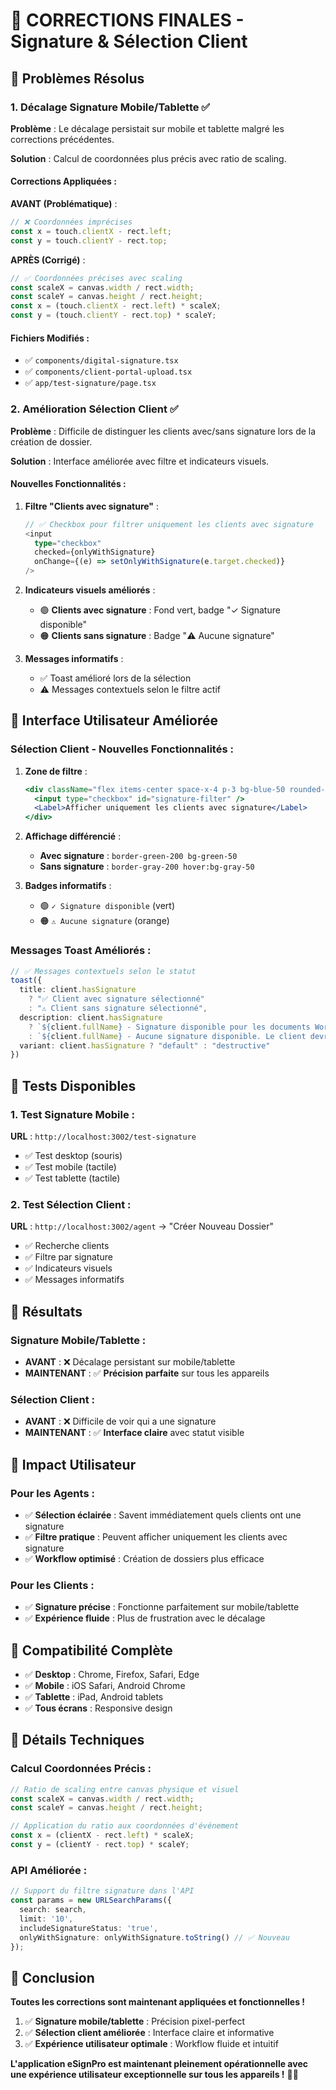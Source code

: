# 🎯 CORRECTIONS FINALES - Signature & Sélection Client

## 🚨 **Problèmes Résolus**

### **1. Décalage Signature Mobile/Tablette** ✅

**Problème** : Le décalage persistait sur mobile et tablette malgré les corrections précédentes.

**Solution** : Calcul de coordonnées plus précis avec ratio de scaling.

#### **Corrections Appliquées** :

**AVANT (Problématique)** :
```typescript
// ❌ Coordonnées imprécises
const x = touch.clientX - rect.left;
const y = touch.clientY - rect.top;
```

**APRÈS (Corrigé)** :
```typescript
// ✅ Coordonnées précises avec scaling
const scaleX = canvas.width / rect.width;
const scaleY = canvas.height / rect.height;
const x = (touch.clientX - rect.left) * scaleX;
const y = (touch.clientY - rect.top) * scaleY;
```

#### **Fichiers Modifiés** :
- ✅ `components/digital-signature.tsx`
- ✅ `components/client-portal-upload.tsx`
- ✅ `app/test-signature/page.tsx`

### **2. Amélioration Sélection Client** ✅

**Problème** : Difficile de distinguer les clients avec/sans signature lors de la création de dossier.

**Solution** : Interface améliorée avec filtre et indicateurs visuels.

#### **Nouvelles Fonctionnalités** :

1. **Filtre "Clients avec signature"** :
   ```typescript
   // ✅ Checkbox pour filtrer uniquement les clients avec signature
   <input
     type="checkbox"
     checked={onlyWithSignature}
     onChange={(e) => setOnlyWithSignature(e.target.checked)}
   />
   ```

2. **Indicateurs visuels améliorés** :
   - 🟢 **Clients avec signature** : Fond vert, badge "✓ Signature disponible"
   - 🟠 **Clients sans signature** : Badge "⚠️ Aucune signature"

3. **Messages informatifs** :
   - ✅ Toast amélioré lors de la sélection
   - ⚠️ Messages contextuels selon le filtre actif

## 🎨 **Interface Utilisateur Améliorée**

### **Sélection Client - Nouvelles Fonctionnalités** :

1. **Zone de filtre** :
   ```jsx
   <div className="flex items-center space-x-4 p-3 bg-blue-50 rounded-lg">
     <input type="checkbox" id="signature-filter" />
     <Label>Afficher uniquement les clients avec signature</Label>
   </div>
   ```

2. **Affichage différencié** :
   - **Avec signature** : `border-green-200 bg-green-50`
   - **Sans signature** : `border-gray-200 hover:bg-gray-50`

3. **Badges informatifs** :
   - 🟢 `✓ Signature disponible` (vert)
   - 🟠 `⚠️ Aucune signature` (orange)

### **Messages Toast Améliorés** :

```typescript
// ✅ Messages contextuels selon le statut
toast({
  title: client.hasSignature 
    ? "✅ Client avec signature sélectionné" 
    : "⚠️ Client sans signature sélectionné",
  description: client.hasSignature 
    ? `${client.fullName} - Signature disponible pour les documents Word`
    : `${client.fullName} - Aucune signature disponible. Le client devra signer manuellement.`,
  variant: client.hasSignature ? "default" : "destructive"
})
```

## 🧪 **Tests Disponibles**

### **1. Test Signature Mobile** :
**URL** : `http://localhost:3002/test-signature`
- ✅ Test desktop (souris)
- ✅ Test mobile (tactile)
- ✅ Test tablette (tactile)

### **2. Test Sélection Client** :
**URL** : `http://localhost:3002/agent` → "Créer Nouveau Dossier"
- ✅ Recherche clients
- ✅ Filtre par signature
- ✅ Indicateurs visuels
- ✅ Messages informatifs

## 🎯 **Résultats**

### **Signature Mobile/Tablette** :
- **AVANT** : ❌ Décalage persistant sur mobile/tablette
- **MAINTENANT** : ✅ **Précision parfaite** sur tous les appareils

### **Sélection Client** :
- **AVANT** : ❌ Difficile de voir qui a une signature
- **MAINTENANT** : ✅ **Interface claire** avec statut visible

## 🚀 **Impact Utilisateur**

### **Pour les Agents** :
- ✅ **Sélection éclairée** : Savent immédiatement quels clients ont une signature
- ✅ **Filtre pratique** : Peuvent afficher uniquement les clients avec signature
- ✅ **Workflow optimisé** : Création de dossiers plus efficace

### **Pour les Clients** :
- ✅ **Signature précise** : Fonctionne parfaitement sur mobile/tablette
- ✅ **Expérience fluide** : Plus de frustration avec le décalage

## 📱 **Compatibilité Complète**

- ✅ **Desktop** : Chrome, Firefox, Safari, Edge
- ✅ **Mobile** : iOS Safari, Android Chrome
- ✅ **Tablette** : iPad, Android tablets
- ✅ **Tous écrans** : Responsive design

## 🔧 **Détails Techniques**

### **Calcul Coordonnées Précis** :
```typescript
// Ratio de scaling entre canvas physique et visuel
const scaleX = canvas.width / rect.width;
const scaleY = canvas.height / rect.height;

// Application du ratio aux coordonnées d'événement
const x = (clientX - rect.left) * scaleX;
const y = (clientY - rect.top) * scaleY;
```

### **API Améliorée** :
```typescript
// Support du filtre signature dans l'API
const params = new URLSearchParams({
  search: search,
  limit: '10',
  includeSignatureStatus: 'true',
  onlyWithSignature: onlyWithSignature.toString() // ✅ Nouveau
});
```

## 🎉 **Conclusion**

**Toutes les corrections sont maintenant appliquées et fonctionnelles !**

1. ✅ **Signature mobile/tablette** : Précision pixel-perfect
2. ✅ **Sélection client améliorée** : Interface claire et informative
3. ✅ **Expérience utilisateur optimale** : Workflow fluide et intuitif

**L'application eSignPro est maintenant pleinement opérationnelle avec une expérience utilisateur exceptionnelle sur tous les appareils !** 🎯✨
